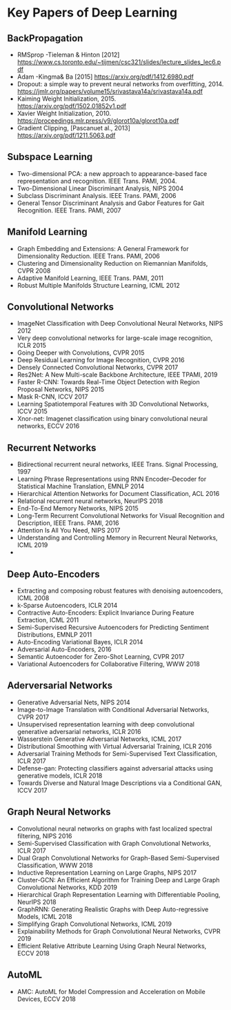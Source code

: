 # Key Papers of Deep Learning 

## BackPropagation 
- RMSprop -Tieleman & Hinton [2012] https://www.cs.toronto.edu/~tijmen/csc321/slides/lecture_slides_lec6.pdf 
- Adam -Kingma& Ba [2015] https://arxiv.org/pdf/1412.6980.pdf 
- Dropout: a simple way to prevent neural networks from overfitting, 2014. https://jmlr.org/papers/volume15/srivastava14a/srivastava14a.pdf 
- Kaiming Weight Initialization, 2015. https://arxiv.org/pdf/1502.01852v1.pdf 
- Xavier Weight Initialization, 2010. https://proceedings.mlr.press/v9/glorot10a/glorot10a.pdf 
- Gradient Clipping, [Pascanuet al., 2013] https://arxiv.org/pdf/1211.5063.pdf 


## Subspace Learning 
- Two-dimensional PCA: a new approach to appearance-based face representation and recognition. IEEE Trans. PAMI, 2004. 
- Two-Dimensional Linear Discriminant Analysis, NIPS 2004 
- Subclass Discriminant Analysis. IEEE Trans. PAMI, 2006 
- General Tensor Discriminant Analysis and Gabor Features for Gait Recognition. IEEE Trans. PAMI, 2007 

## Manifold Learning 
- Graph Embedding and Extensions: A General Framework for Dimensionality Reduction. IEEE Trans. PAMI, 2006 
- Clustering and Dimensionality Reduction on Riemannian Manifolds, CVPR 2008 
- Adaptive Manifold Learning, IEEE Trans. PAMI, 2011 
- Robust Multiple Manifolds Structure Learning, ICML 2012 

## Convolutional Networks 
- ImageNet Classification with Deep Convolutional Neural Networks, NIPS 2012 
- Very deep convolutional networks for large-scale image recognition, ICLR 2015 
- Going Deeper with Convolutions, CVPR 2015 
- Deep Residual Learning for Image Recognition, CVPR 2016 
- Densely Connected Convolutional Networks, CVPR 2017 
- Res2Net: A New Multi-scale Backbone Architecture, IEEE TPAMI, 2019 
- Faster R-CNN: Towards Real-Time Object Detection with Region Proposal Networks, NIPS 2015 
- Mask R-CNN, ICCV 2017 
- Learning Spatiotemporal Features with 3D Convolutional Networks, ICCV 2015 
- Xnor-net: Imagenet classification using binary convolutional neural networks, ECCV 2016 

## Recurrent Networks 
- Bidirectional recurrent neural networks, IEEE Trans. Signal Processing, 1997 
- Learning Phrase Representations using RNN Encoder–Decoder for Statistical Machine Translation, EMNLP 2014 
- Hierarchical Attention Networks for Document Classification, ACL 2016 
- Relational recurrent neural networks, NeurIPS 2018 
- End-To-End Memory Networks, NIPS 2015 
- Long-Term Recurrent Convolutional Networks for Visual Recognition and Description, IEEE Trans. PAMI, 2016 
- Attention Is All You Need, NIPS 2017 
- Understanding and Controlling Memory in Recurrent Neural Networks, ICML 2019 
- 
## Deep Auto-Encoders 
- Extracting and composing robust features with denoising autoencoders, ICML 2008 
- k-Sparse Autoencoders, ICLR 2014 
- Contractive Auto-Encoders: Explicit Invariance During Feature Extraction, ICML 2011 
- Semi-Supervised Recursive Autoencoders for Predicting Sentiment Distributions, EMNLP 2011 
- Auto-Encoding Variational Bayes, ICLR 2014 
- Adversarial Auto-Encoders, 2016 
- Semantic Autoencoder for Zero-Shot Learning, CVPR 2017 
- Variational Autoencoders for Collaborative Filtering, WWW 2018 

## Aderversarial Networks 
- Generative Adversarial Nets, NIPS 2014 
- Image-to-Image Translation with Conditional Adversarial Networks, CVPR 2017 
- Unsupervised representation learning with deep convolutional generative adversarial networks, ICLR 2016 
- Wasserstein Generative Adversarial Networks, ICML 2017 
- Distributional Smoothing with Virtual Adversarial Training, ICLR 2016 
- Adversarial Training Methods for Semi-Supervised Text Classification, ICLR 2017 
- Defense-gan: Protecting classifiers against adversarial attacks using generative models, ICLR 2018 
- Towards Diverse and Natural Image Descriptions via a Conditional GAN, ICCV 2017 

## Graph Neural Networks
- Convolutional neural networks on graphs with fast localized spectral filtering, NIPS 2016 
- Semi-Supervised Classification with Graph Convolutional Networks, ICLR 2017 
- Dual Graph Convolutional Networks for Graph-Based Semi-Supervised Classification, WWW 2018 
- Inductive Representation Learning on Large Graphs, NIPS 2017 
- Cluster-GCN: An Efficient Algorithm for Training Deep and Large Graph Convolutional Networks, KDD 2019 
- Hierarchical Graph Representation Learning with Differentiable Pooling, NeurIPS 2018 
- GraphRNN: Generating Realistic Graphs with Deep Auto-regressive Models, ICML 2018 
- Simplifying Graph Convolutional Networks, ICML 2019 
- Explainability Methods for Graph Convolutional Neural Networks, CVPR 2019 
- Efficient Relative Attribute Learning Using Graph Neural Networks, ECCV 2018 

## AutoML 
- AMC: AutoML for Model Compression and Acceleration on Mobile Devices, ECCV 2018 


















